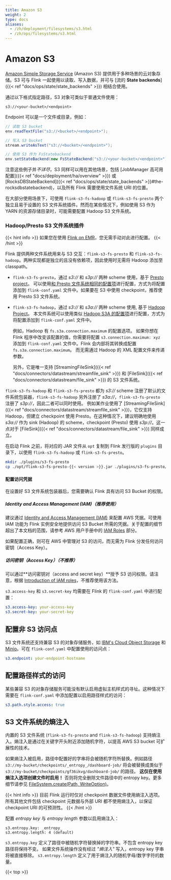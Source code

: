 ```yaml
---
title: Amazon S3
weight: 2
type: docs
aliases:
  - /zh/deployment/filesystems/s3.html
  - /zh/ops/filesystems/s3.html
---
```

<!--
Licensed to the Apache Software Foundation (ASF) under one
or more contributor license agreements.  See the NOTICE file
distributed with this work for additional information
regarding copyright ownership.  The ASF licenses this file
to you under the Apache License, Version 2.0 (the
"License"); you may not use this file except in compliance
with the License.  You may obtain a copy of the License at

  http://www.apache.org/licenses/LICENSE-2.0

Unless required by applicable law or agreed to in writing,
software distributed under the License is distributed on an
"AS IS" BASIS, WITHOUT WARRANTIES OR CONDITIONS OF ANY
KIND, either express or implied.  See the License for the
specific language governing permissions and limitations
under the License.
-->

# Amazon S3

[Amazon Simple Storage Service](http://aws.amazon.com/s3/) (Amazon S3) 提供用于多种场景的云对象存储。S3 可与 Flink 一起使用以读取、写入数据，并可与 [流的 **State backends**]({{< ref "docs/ops/state/state_backends" >}}) 相结合使用。



通过以下格式指定路径，S3 对象可类似于普通文件使用：

```plain
s3://<your-bucket>/<endpoint>
```

Endpoint 可以是一个文件或目录，例如：

```java
// 读取 S3 bucket
env.readTextFile("s3://<bucket>/<endpoint>");

// 写入 S3 bucket
stream.writeAsText("s3://<bucket>/<endpoint>");

// 使用 S3 作为 FsStatebackend
env.setStateBackend(new FsStateBackend("s3://<your-bucket>/<endpoint>"));
```

注意这些例子并*不详尽*，S3 同样可以用在其他场景，包括 [JobManager 高可用配置]({{< ref "docs/deployment/ha/overview" >}}) 或 [RocksDBStateBackend]({{< ref "docs/ops/state/state_backends" >}}#the-rocksdbstatebackend)，以及所有 Flink 需要使用文件系统 URI 的位置。

在大部分使用场景下，可使用 `flink-s3-fs-hadoop` 或 `flink-s3-fs-presto` 两个独立且易于设置的 S3 文件系统插件。然而在某些情况下，例如使用 S3 作为 YARN 的资源存储目录时，可能需要配置 Hadoop S3 文件系统。

### Hadoop/Presto S3 文件系统插件

{{< hint info >}}
如果您在使用 [Flink on EMR](https://docs.aws.amazon.com/emr/latest/ReleaseGuide/emr-flink.html)，您无需手动对此进行配置。
{{< /hint >}}

Flink 提供两种文件系统用来与 S3 交互：`flink-s3-fs-presto` 和 `flink-s3-fs-hadoop`。两种实现都是独立的且没有依赖项，因此使用时无需将 Hadoop 添加至 classpath。

  - `flink-s3-fs-presto`，通过 *s3://* 和 *s3p://* 两种 scheme 使用，基于 [Presto project](https://prestodb.io/)。
  可以使用[和 Presto 文件系统相同的配置项](https://prestodb.io/docs/0.187/connector/hive.html#amazon-s3-configuration)进行配置，方式为将配置添加到 `flink-conf.yaml` 文件中。如果要在 S3 中使用 checkpoint，推荐使用 Presto S3 文件系统。

  - `flink-s3-fs-hadoop`，通过 *s3://* 和 *s3a://* 两种 scheme 使用, 基于 [Hadoop Project](https://hadoop.apache.org/)。
  本文件系统可以使用类似 [Hadoop S3A 的配置项](https://hadoop.apache.org/docs/stable/hadoop-aws/tools/hadoop-aws/index.html#S3A)进行配置，方式为将配置添加到 `flink-conf.yaml` 文件中。
  
     例如，Hadoop 有 `fs.s3a.connection.maximum` 的配置选项。 如果你想在 Flink 程序中改变该配置的值，你需要将配置 `s3.connection.maximum: xyz` 添加到 `flink-conf.yaml` 文件中。Flink 会内部将其转换成配置 `fs.s3a.connection.maximum`。 而无需通过 Hadoop 的 XML 配置文件来传递参数。
  
    另外，它是唯一支持 [StreamingFileSink]({{< ref "docs/connectors/datastream/streamfile_sink" >}}) 和 [FileSink]({{< ref "docs/connectors/datastream/file_sink" >}}) 的 S3 文件系统。
  
`flink-s3-fs-hadoop` 和 `flink-s3-fs-presto` 都为 *s3://* scheme 注册了默认的文件系统包装器，`flink-s3-fs-hadoop` 另外注册了 *s3a://*，`flink-s3-fs-presto` 注册了 *s3p://*，因此二者可以同时使用。
例如某作业使用了 [StreamingFileSink]({{< ref "docs/connectors/datastream/streamfile_sink" >}})，它仅支持 Hadoop，但建立 checkpoint 使用 Presto。在这种情况下，建议明确地使用 *s3a://* 作为 sink (Hadoop) 的 scheme，checkpoint (Presto) 使用 *s3p://*。这一点对于 [FileSink]({{< ref "docs/connectors/datastream/file_sink" >}}) 同样成立。

在启动 Flink 之前，将对应的 JAR 文件从 `opt` 复制到 Flink 发行版的 `plugins` 目录下，以使用 `flink-s3-fs-hadoop` 或 `flink-s3-fs-presto`。

```bash
mkdir ./plugins/s3-fs-presto
cp ./opt/flink-s3-fs-presto-{{< version >}}.jar ./plugins/s3-fs-presto/
```

#### 配置访问凭据

在设置好 S3 文件系统包装器后，您需要确认 Flink 具有访问 S3 Bucket 的权限。

##### Identity and Access Management (IAM)（推荐使用）

建议通过 [Identity and Access Management (IAM)](http://docs.aws.amazon.com/IAM/latest/UserGuide/introduction.html) 来配置 AWS 凭据。可使用 IAM 功能为 Flink 实例安全地提供访问 S3 Bucket 所需的凭据。关于配置的细节超出了本文档的范围，请参考 AWS 用户手册中的 [IAM Roles](http://docs.aws.amazon.com/AWSEC2/latest/UserGuide/iam-roles-for-amazon-ec2.html) 部分。

如果配置正确，则可在 AWS 中管理对 S3 的访问，而无需为 Flink 分发任何访问密钥（Access Key）。

##### 访问密钥（Access Key）（不推荐）

可以通过**访问密钥对（access and secret key）**授予 S3 访问权限。请注意，根据 [Introduction of IAM roles](https://blogs.aws.amazon.com/security/post/Tx1XG3FX6VMU6O5/A-safer-way-to-distribute-AWS-credentials-to-EC2)，不推荐使用该方法。

 `s3.access-key` 和 `s3.secret-key` 均需要在 Flink 的 `flink-conf.yaml` 中进行配置：

```yaml
s3.access-key: your-access-key
s3.secret-key: your-secret-key
```

## 配置非 S3 访问点

S3 文件系统还支持兼容 S3 的对象存储服务，如 [IBM's Cloud Object Storage](https://www.ibm.com/cloud/object-storage) 和 [Minio](https://min.io/)。可在 `flink-conf.yaml` 中配置使用的访问点：

```yaml
s3.endpoint: your-endpoint-hostname
```

## 配置路径样式的访问

某些兼容 S3 的对象存储服务可能没有默认启用虚拟主机样式的寻址。这种情况下需要在 `flink-conf.yaml` 中添加配置以启用路径样式的访问：

```yaml
s3.path.style.access: true
```

## S3 文件系统的熵注入

内置的 S3 文件系统 (`flink-s3-fs-presto` and `flink-s3-fs-hadoop`) 支持熵注入。熵注入是通过在关键字开头附近添加随机字符，以提高 AWS S3 bucket 可扩展性的技术。

如果熵注入被启用，路径中配置好的字串将会被随机字符所替换。例如路径 `s3://my-bucket/checkpoints/_entropy_/dashboard-job/` 将会被替换成类似于 `s3://my-bucket/checkpoints/gf36ikvg/dashboard-job/` 的路径。
**这仅在使用熵注入选项创建文件时启用！**
否则将完全删除文件路径中的 entropy key。更多细节请参见 [FileSystem.create(Path, WriteOption)](https://ci.apache.org/projects/flink/flink-docs-release-1.6/api/java/org/apache/flink/core/fs/FileSystem.html#create-org.apache.flink.core.fs.Path-org.apache.flink.core.fs.FileSystem.WriteOptions-)。

{{< hint info >}}
目前 Flink 运行时仅对 checkpoint 数据文件使用熵注入选项。所有其他文件包括 checkpoint 元数据与外部 URI 都不使用熵注入，以保证 checkpoint URI 的可预测性。
{{< /hint >}}

配置 *entropy key* 与 *entropy length* 参数以启用熵注入：

```
s3.entropy.key: _entropy_
s3.entropy.length: 4 (default)

```

`s3.entropy.key` 定义了路径中被随机字符替换掉的字符串。不包含 entropy key 路径将保持不变。
如果文件系统操作没有经过 *"熵注入"* 写入，entropy key 字串将被直接移除。
`s3.entropy.length` 定义了用于熵注入的随机字母/数字字符的数量。

{{< top >}}
